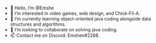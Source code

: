 - 👋 Hello, I’m @Emshe
- 👀 I’m interested in video games, web design, and Chick-Fil-A.
- 🌱 I’m currently learning object-oriented java coding alongside data structures and algorithms.
- 💞️ I’m looking to collaborate on solving java coding.
- 📫 Contact me on Discord: Emshen#2288.

<!---
Emshe/Emshe is a ✨ special ✨ repository because its `README.md` (this file) appears on your GitHub profile.
You can click the Preview link to take a look at your changes.
--->
